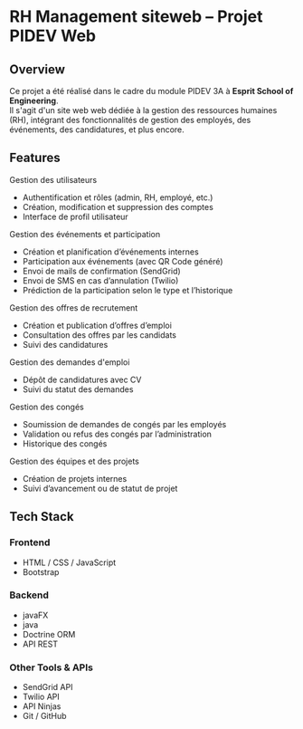 # RH Management siteweb – Projet PIDEV Web

## Overview

Ce projet a été réalisé dans le cadre du module PIDEV 3A à **Esprit School of Engineering**.  
Il s'agit d'un site web web dédiée à la gestion des ressources humaines (RH), intégrant des fonctionnalités de gestion des employés, des événements, des candidatures, et plus encore.

## Features

 Gestion des utilisateurs
- Authentification et rôles (admin, RH, employé, etc.)
- Création, modification et suppression des comptes
- Interface de profil utilisateur

Gestion des événements et participation
- Création et planification d’événements internes
- Participation aux événements (avec QR Code généré)
- Envoi de mails de confirmation (SendGrid)
- Envoi de SMS en cas d’annulation (Twilio)
- Prédiction de la participation selon le type et l’historique

 Gestion des offres de recrutement
- Création et publication d’offres d’emploi
- Consultation des offres par les candidats
- Suivi des candidatures

Gestion des demandes d'emploi
- Dépôt de candidatures avec CV
- Suivi du statut des demandes

 Gestion des congés
- Soumission de demandes de congés par les employés
- Validation ou refus des congés par l’administration
- Historique des congés

 Gestion des équipes et des projets
- Création de projets internes
- Suivi d’avancement ou de statut de projet


## Tech Stack

### Frontend
- HTML / CSS / JavaScript
- Bootstrap

### Backend
- javaFX
- java
- Doctrine ORM
- API REST

### Other Tools & APIs
- SendGrid API
- Twilio API
- API Ninjas
- Git / GitHub


